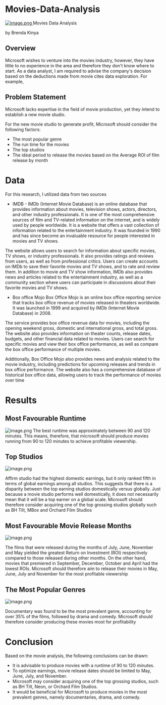 # Movies-Data-Analysis
[![image.png](attachment:image.png)
](https://github.com/[Kinya01]/[Movies-Data-Analysis]/blob/[main]/image.jpg?raw=true)
 Movies Data Analysis
 
 
 by
 Brenda Kinya
## Overview
  Microsoft wishes to venture into the movies industry, however, they have little to no experience
  in the area and therefore they don't know where to start. As a data analyst, I am required to advise the company's decision based on the deductions made from movie cites data exploration. For example, 
## Problem Statement
Microsoft lacks expertise in the field of movie production, yet they intend to establish a new movie studio.

For the new movie studio to generate profit, Microsoft should consider the following factors:
- The most popular genre
- The run time for the movies
- The top studios
- The ideal period to release the movies based on the Average ROI of film release by month

# Data
For this research, I utilized data from two sources
- IMDB - IMDb (Internet Movie Database) is an online database that provides information about movies, television shows, actors, directors, and other industry professionals. It is one of the most comprehensive sources of film and TV-related information on the internet, and is widely used by people worldwide. It is a website that offers a vast collection of information related to the entertainment industry. It was founded in 1990 and has since become an invaluable resource for people interested in movies and TV shows.

The website allows users to search for information about specific movies, TV shows, or industry professionals. It also provides ratings and reviews from users, as well as from professional critics. Users can create accounts on IMDb to save their favorite movies and TV shows, and to rate and review them. In addition to movie and TV show information, IMDb also provides news and articles related to the entertainment industry, as well as a community section where users can participate in discussions about their favorite movies and TV shows.
- Box office Mojo
Box Office Mojo is an online box office reporting service that tracks box office revenue of movies released in theaters worldwide. It was launched in 1999 and acquired by IMDb (Internet Movie Database) in 2008.

The service provides box office revenue data for movies, including the opening weekend gross, domestic and international gross, and total gross. The website also provides information on theater counts, release dates, budgets, and other financial data related to movies. Users can search for specific movies and view their box office performance, as well as compare the box office performance of multiple movies.

Additionally, Box Office Mojo also provides news and analysis related to the movie industry, including predictions for upcoming releases and trends in box office performance. The website also has a comprehensive database of historical box office data, allowing users to track the performance of movies over time

# Results

## Most Favourable Runtime
![image.png](attachment:image.png)
The best runtime was approximately between 90 and 120 minutes. This means, therefore, that microsoft should produce movies running from 90 to 120 minutes to achieve profitable viewership.


## Top Studios
![image.png](attachment:image.png)

Affirm studio had the highest domestic earnings, but it only ranked fifth in terms of global earnings among all studios. This suggests that there is a disparity between the top earning studios domestically versus globally. Just because a movie studio performs well domestically, it does not necessarily mean that it will be a top earner on a global scale. Microsoft should therefore consider acquiring one of the top grossing studios globally such as BH Tilt, MBox and Orchard Film Studios

## Most Favourable Movie Release Months

![image.png](attachment:image.png)

The films that were released during the months of July, June, November and May yielded the greatest Return on Investment (ROI) respectively compared to those released during other months. On the other hand, movies that premiered in September, December, October and April had the lowest ROIs. Microsoft should therefore aim to release their movies in May, June, July and November for the most profitable viewership


## The Most Popular Genres

![image.png](attachment:image.png)

Documentary was found to be the most prevalent genre, accounting for over 35% of the films, followed by drama and comedy.
Microsoft should therefore consider producing these movies most for profitability


# Conclusion

Based on the movie analysis, the following conclusions can be drawn:
- It is advisable to produce movies with a runtime of 90 to 120 minutes.
- To optimize earnings, movie release dates should be limited to May, June, July, and November.
- Microsoft may consider acquiring one of the top grossing studios, such as BH Tilt, Neon, or Orchard Film Studios.
- It would be beneficial for Microsoft to produce movies in the most prevalent genres, namely documentaries, drama, and comedy.


